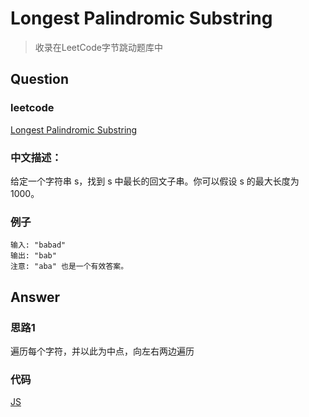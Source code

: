 # Longest Palindromic Substring

> 收录在LeetCode字节跳动题库中

## Question

### leetcode

[Longest Palindromic Substring](https://leetcode-cn.com/problems/longest-palindromic-substring/)

### 中文描述：

给定一个字符串 s，找到 s 中最长的回文子串。你可以假设 s 的最大长度为 1000。

### 例子

```
输入: "babad"
输出: "bab"
注意: "aba" 也是一个有效答案。
```

## Answer

### 思路1

遍历每个字符，并以此为中点，向左右两边遍历

### 代码

[JS](./main_01.js)
